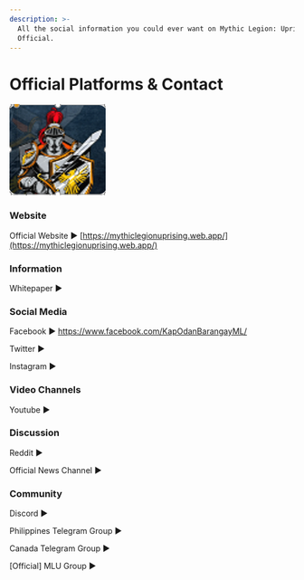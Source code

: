 ```yaml
---
description: >-
  All the social information you could ever want on Mythic Legion: Uprising
  Official.
---
```


# Official Platforms & Contact

![](<../.gitbook/assets/image (10) (1) (1).png>)

### Website

Official Website ▶️ [https://mythiclegionuprising.web.app/](https://mythiclegionuprising.web.app/)

### Information

Whitepaper ▶️



### Social Media&#x20;

Facebook ▶️ https://www.facebook.com/KapOdanBarangayML/

Twitter ▶️

Instagram ▶️



### Video Channels

Youtube ▶️



### Discussion

Reddit ▶️

Official News Channel ▶️



### Community

Discord ▶️

Philippines Telegram Group ▶️

Canada Telegram Group ▶️

\[Official] MLU Group ▶️
